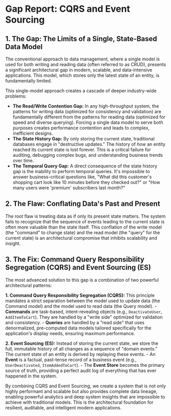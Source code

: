 # Gap Report: CQRS and Event Sourcing

## 1. The Gap: The Limits of a Single, State-Based Data Model

The conventional approach to data management, where a single model is used for both writing and reading data (often referred to as CRUD), presents a significant architectural gap in modern, scalable, and data-intensive applications. This model, which stores only the latest state of an entity, is fundamentally limited.

This single-model approach creates a cascade of deeper industry-wide problems:
- **The Read/Write Contention Gap:** In any high-throughput system, the patterns for writing data (optimized for consistency and validation) are fundamentally different from the patterns for reading data (optimized for speed and diverse querying). Forcing a single data model to serve both purposes creates performance contention and leads to complex, inefficient designs.
- **The State History Gap:** By only storing the current state, traditional databases engage in "destructive updates." The history of *how* an entity reached its current state is lost forever. This is a critical failure for auditing, debugging complex bugs, and understanding business trends over time.
- **The Temporal Query Gap:** A direct consequence of the state history gap is the inability to perform temporal queries. It's impossible to answer business-critical questions like, "What did this customer's shopping cart look like 10 minutes before they checked out?" or "How many users were 'premium' subscribers last month?"

## 2. The Flaw: Conflating Data's Past and Present

The root flaw is treating data as if only its present state matters. The system fails to recognize that the sequence of events leading to the current state is often more valuable than the state itself. This conflation of the write model (the "command" to change state) and the read model (the "query" for the current state) is an architectural compromise that inhibits scalability and insight.

## 3. The Fix: Command Query Responsibility Segregation (CQRS) and Event Sourcing (ES)

The most advanced solution to this gap is a combination of two powerful architectural patterns:

**1. Command Query Responsibility Segregation (CQRS):** This principle mandates a strict separation between the model used to update data (the Command model) and the model used to read data (the Query model).
    - **Commands** are task-based, intent-revealing objects (e.g., `DeactivateUser`, `AddItemToCart`). They are handled by a "write side" optimized for validation and consistency.
    - **Queries** are handled by a "read side" that uses denormalized, pre-computed data models tailored specifically for the application's display needs, ensuring maximum performance.

**2. Event Sourcing (ES):** Instead of storing the current state, we store the full, immutable history of all changes as a sequence of "domain events." The current state of an entity is derived by replaying these events.
    - An **Event** is a factual, past-tense record of a business event (e.g., `UserDeactivated`, `ItemAddedToCart`).
    - The **Event Store** becomes the primary source of truth, providing a perfect audit log of everything that has ever happened in the system.

By combining CQRS and Event Sourcing, we create a system that is not only highly performant and scalable but also provides complete data lineage, enabling powerful analytics and deep system insights that are impossible to achieve with traditional models. This is the architectural foundation for resilient, auditable, and intelligent modern applications.

